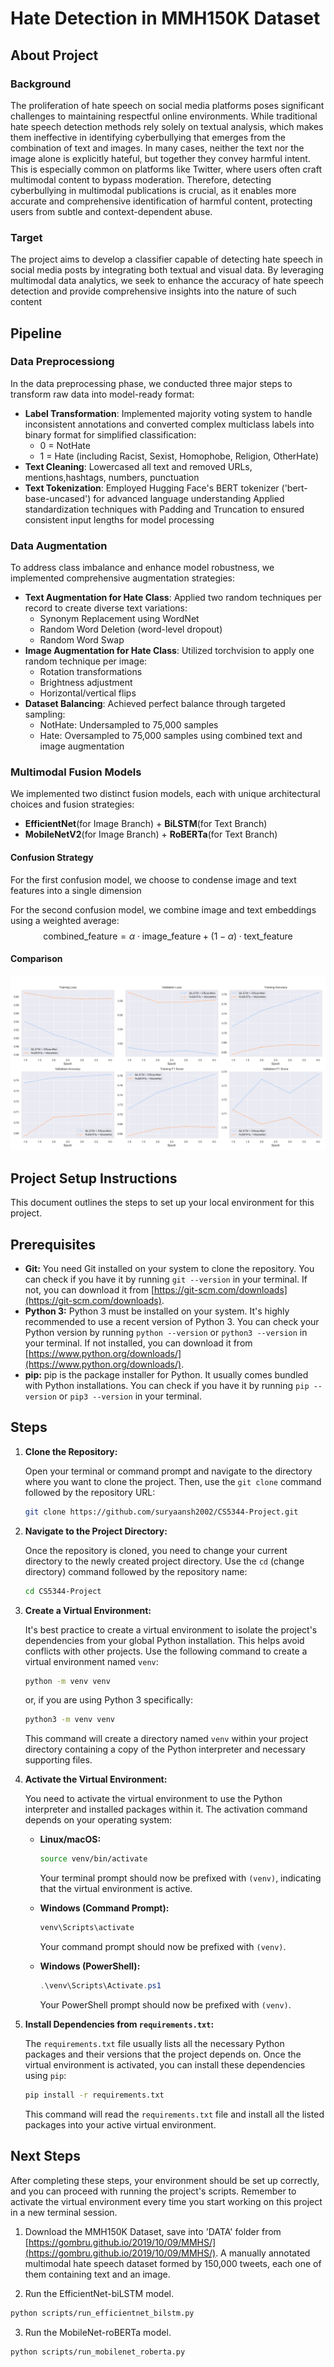 # Hate Detection in MMH150K Dataset

## About Project

### Background
The proliferation of hate speech on social media platforms poses significant challenges to
maintaining respectful online environments. While traditional hate speech detection methods rely solely on textual analysis, which makes them ineffective in identifying cyberbullying that emerges from the combination of text and images. In many cases, neither the text nor the image alone is explicitly hateful, but together they convey harmful intent. This is especially common on platforms like Twitter, where users often craft multimodal content to bypass moderation. Therefore, detecting cyberbullying in multimodal publications is crucial, as it enables more accurate and comprehensive identification of harmful content, protecting users from subtle and context-dependent abuse.

### Target
The project aims to develop a classifier capable of detecting hate
speech in social media posts by integrating both textual and visual data. By leveraging multimodal
data analytics, we seek to enhance the accuracy of hate speech detection and provide
comprehensive insights into the nature of such content

## Pipeline
### Data Preprocessiong
In the data preprocessing phase, we conducted three major steps to transform raw data into model-ready format:
- **Label Transformation**: Implemented majority voting system to handle inconsistent annotations and converted complex multiclass labels into binary format for simplified classification:
  - 0 = NotHate
  - 1 = Hate (including Racist, Sexist, Homophobe, Religion, OtherHate)
- **Text Cleaning**: Lowercased all text and removed URLs, mentions,hashtags, numbers, punctuation
- **Text Tokenization**: Employed Hugging Face's BERT tokenizer ('bert-base-uncased') for advanced language understanding
Applied standardization techniques with Padding and Truncation to ensured consistent input lengths for model processing

### Data Augmentation
To address class imbalance and enhance model robustness, we implemented comprehensive augmentation strategies:

- **Text Augmentation for Hate Class**: Applied two random techniques per record to create diverse text variations:
  - Synonym Replacement using WordNet
  - Random Word Deletion (word-level dropout)
  - Random Word Swap
- **Image Augmentation for Hate Class**: Utilized torchvision to apply one random technique per image:
    - Rotation transformations
    - Brightness adjustment
    - Horizontal/vertical flips
- **Dataset Balancing**: Achieved perfect balance through targeted sampling:
    - NotHate: Undersampled to 75,000 samples
    - Hate: Oversampled to 75,000 samples using combined text and image augmentation
### Multimodal Fusion Models
We implemented two distinct fusion models, each with unique architectural choices and fusion strategies:
- **EfficientNet**(for Image Branch) + **BiLSTM**(for Text Branch)
- **MobileNetV2**(for Image Branch) + **RoBERTa**(for Text Branch)
#### Confusion Strategy
For the first confusion model, we choose to condense image and text features into a single dimension

For the second confusion model, we combine image and text embeddings using a weighted average:
$$
\text{combined\_feature} = \alpha \cdot \text{image\_feature} + (1-\alpha) \cdot \text{text\_feature}
$$
#### Comparison
![](.\plots\model_comparison_grid.png)
## Project Setup Instructions

This document outlines the steps to set up your local environment for this project.

## Prerequisites

* **Git:** You need Git installed on your system to clone the repository. You can check if you have it by running `git --version` in your terminal. If not, you can download it from [https://git-scm.com/downloads](https://git-scm.com/downloads).
* **Python 3:** Python 3 must be installed on your system. It's highly recommended to use a recent version of Python 3. You can check your Python version by running `python --version` or `python3 --version` in your terminal. If not installed, you can download it from [https://www.python.org/downloads/](https://www.python.org/downloads/).
* **pip:** pip is the package installer for Python. It usually comes bundled with Python installations. You can check if you have it by running `pip --version` or `pip3 --version` in your terminal.

## Steps

1.  **Clone the Repository:**

    Open your terminal or command prompt and navigate to the directory where you want to clone the project. Then, use the `git clone` command followed by the repository URL:

    ```bash
    git clone https://github.com/suryaansh2002/CS5344-Project.git
    ```

2.  **Navigate to the Project Directory:**

    Once the repository is cloned, you need to change your current directory to the newly created project directory. Use the `cd` (change directory) command followed by the repository name:

    ```bash
    cd CS5344-Project
    ```

3.  **Create a Virtual Environment:**

    It's best practice to create a virtual environment to isolate the project's dependencies from your global Python installation. This helps avoid conflicts with other projects. Use the following command to create a virtual environment named `venv`:

    ```bash
    python -m venv venv
    ```

    or, if you are using Python 3 specifically:

    ```bash
    python3 -m venv venv
    ```

    This command will create a directory named `venv` within your project directory containing a copy of the Python interpreter and necessary supporting files.

4.  **Activate the Virtual Environment:**

    You need to activate the virtual environment to use the Python interpreter and installed packages within it. The activation command depends on your operating system:

    * **Linux/macOS:**

        ```bash
        source venv/bin/activate
        ```

        Your terminal prompt should now be prefixed with `(venv)`, indicating that the virtual environment is active.

    * **Windows (Command Prompt):**

        ```bash
        venv\Scripts\activate
        ```

        Your command prompt should now be prefixed with `(venv)`.

    * **Windows (PowerShell):**

        ```powershell
        .\venv\Scripts\Activate.ps1
        ```

        Your PowerShell prompt should now be prefixed with `(venv)`.

5.  **Install Dependencies from `requirements.txt`:**

    The `requirements.txt` file usually lists all the necessary Python packages and their versions that the project depends on. Once the virtual environment is activated, you can install these dependencies using `pip`:

    ```bash
    pip install -r requirements.txt
    ```

    This command will read the `requirements.txt` file and install all the listed packages into your active virtual environment.

## Next Steps

After completing these steps, your environment should be set up correctly, and you can proceed with running the project's scripts. Remember to activate the virtual environment every time you start working on this project in a new terminal session.

1.    Download the MMH150K Dataset, save into 'DATA' folder from [https://gombru.github.io/2019/10/09/MMHS/](https://gombru.github.io/2019/10/09/MMHS/). A manually annotated multimodal hate speech dataset formed by 150,000 tweets, each one of them containing text and an image.

2.    Run the EfficientNet-biLSTM model.
```bash
python scripts/run_efficientnet_bilstm.py
```
3.    Run the MobileNet-roBERTa model.
```bash
python scripts/run_mobilenet_roberta.py
```


